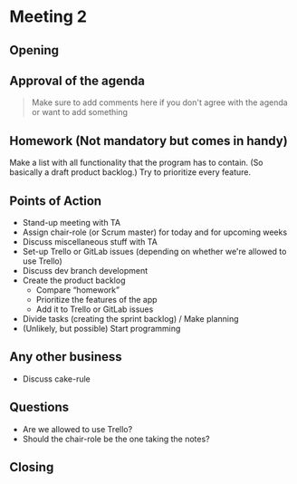 # Meeting 2

## Opening

## Approval of the agenda
> Make sure to add comments here if you don't agree with the agenda or want to add something

## Homework (Not mandatory but comes in handy)
Make a list with all functionality that the program has to contain. (So basically a draft product backlog.)
Try to prioritize every feature.

## Points of Action
- Stand-up meeting with TA
- Assign chair-role (or Scrum master) for today and for upcoming weeks
- Discuss miscellaneous stuff with TA
- Set-up Trello or GitLab issues (depending on whether we're allowed to use Trello)
- Discuss dev branch development
- Create the product backlog
    - Compare “homework”
	- Prioritize the features of the app
	- Add it to Trello or GitLab issues
- Divide tasks (creating the sprint backlog) / Make planning
- (Unlikely, but possible) Start programming

## Any other business
- Discuss cake-rule

## Questions
- Are we allowed to use Trello?
- Should the chair-role be the one taking the notes?

## Closing